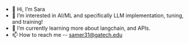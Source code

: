 - 👋 Hi, I’m Sara
- 👀 I’m interested in AI/ML and specifically LLM implementation, tuning, and training!
- 🌱 I’m currently learning more about langchain, and APIs.
- 📫 How to reach me -- samer31@gatech.edu

<!---
ssaraamer/ssaraamer is a ✨ special ✨ repository because its `README.md` (this file) appears on your GitHub profile.
You can click the Preview link to take a look at your changes.
--->
